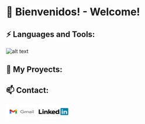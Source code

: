 # 👋 Bienvenidos! - Welcome! 
## ⚡ Languages and Tools:

![alt text](https://i.postimg.cc/HnfHByY3/banner-skills-github.png)

## 🌱 My Proyects:


## 📫 Contact:
<a href="guidoabelleira@gmail.com"><img src="./img/gmail logo.jpg" alt="Gmail Img" style="width:84px;height:42px;"></a>
<a href="https://www.linkedin.com/in/guidoabelleira/"><img src="./img/LinkedIn-Logo-2003.jpg" alt="LinkedIn Img" style="width:84px;height:42px;"></a>
<!--
**guidoabelleira/guidoabelleira** is a ✨ _special_ ✨ repository because its `README.md` (this file) appears on your GitHub profile.

Here are some ideas to get you started:

- 🔭 I’m currently working on ...
- 🌱 I’m currently learning ...
- 👯 I’m looking to collaborate on ...
- 🤔 I’m looking for help with ...
- 💬 Ask me about ...
- 📫 How to reach me: ...
- 😄 Pronouns: ...
-  Fun fact: ...
-->
